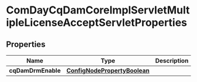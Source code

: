 
# ComDayCqDamCoreImplServletMultipleLicenseAcceptServletProperties

## Properties
Name | Type | Description | Notes
------------ | ------------- | ------------- | -------------
**cqDamDrmEnable** | [**ConfigNodePropertyBoolean**](ConfigNodePropertyBoolean.md) |  |  [optional]



